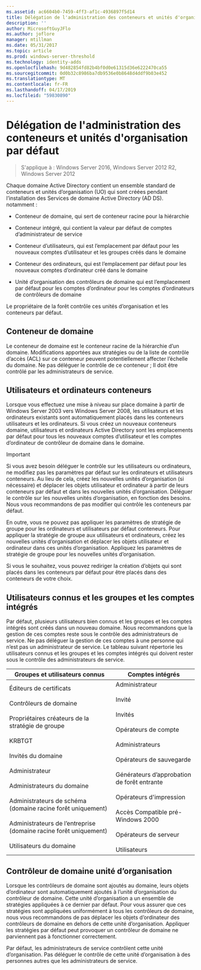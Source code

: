 ```yaml
---
ms.assetid: ac6604b0-7459-4ff3-af1c-4936897f5d14
title: Délégation de l'administration des conteneurs et unités d'organisation par défaut
description: ''
author: MicrosoftGuyJFlo
ms.author: joflore
manager: mtillman
ms.date: 05/31/2017
ms.topic: article
ms.prod: windows-server-threshold
ms.technology: identity-adds
ms.openlocfilehash: 9d482854fd82b4bf0d0e61315d36e6222470ca55
ms.sourcegitcommit: 0d0b32c8986ba7db9536e0b8648d4ddf9b03e452
ms.translationtype: MT
ms.contentlocale: fr-FR
ms.lasthandoff: 04/17/2019
ms.locfileid: "59830890"
---
```

# <a name="delegating-administration-of-default-containers-and-ous"></a>Délégation de l'administration des conteneurs et unités d'organisation par défaut

>S'applique à : Windows Server 2016, Windows Server 2012 R2, Windows Server 2012

Chaque domaine Active Directory contient un ensemble standard de conteneurs et unités d’organisation (UO) qui sont créées pendant l’installation des Services de domaine Active Directory (AD DS). notamment :  
  
-   Conteneur de domaine, qui sert de conteneur racine pour la hiérarchie  
  
-   Conteneur intégré, qui contient la valeur par défaut de comptes d’administrateur de service  
  
-   Conteneur d’utilisateurs, qui est l’emplacement par défaut pour les nouveaux comptes d’utilisateur et les groupes créés dans le domaine  
  
-   Conteneur des ordinateurs, qui est l’emplacement par défaut pour les nouveaux comptes d’ordinateur créé dans le domaine  
  
-   Unité d’organisation des contrôleurs de domaine qui est l’emplacement par défaut pour les comptes d’ordinateur pour les comptes d’ordinateurs de contrôleurs de domaine  
  
Le propriétaire de la forêt contrôle ces unités d’organisation et les conteneurs par défaut.  
  
## <a name="domain-container"></a>Conteneur de domaine  
Le conteneur de domaine est le conteneur racine de la hiérarchie d’un domaine. Modifications apportées aux stratégies ou de la liste de contrôle d’accès (ACL) sur ce conteneur peuvent potentiellement affecter l’échelle du domaine. Ne pas déléguer le contrôle de ce conteneur ; Il doit être contrôlé par les administrateurs de service.  
  
## <a name="users-and-computers-containers"></a>Utilisateurs et ordinateurs conteneurs  
Lorsque vous effectuez une mise à niveau sur place domaine à partir de Windows Server 2003 vers Windows Server 2008, les utilisateurs et les ordinateurs existants sont automatiquement placés dans les conteneurs utilisateurs et les ordinateurs. Si vous créez un nouveaux conteneurs domaine, utilisateurs et ordinateurs Active Directory sont les emplacements par défaut pour tous les nouveaux comptes d’utilisateur et les comptes d’ordinateur de contrôleur de domaine dans le domaine.  
  
> [!IMPORTANT]  
> Si vous avez besoin déléguer le contrôle sur les utilisateurs ou ordinateurs, ne modifiez pas les paramètres par défaut sur les ordinateurs et utilisateurs conteneurs. Au lieu de cela, créez les nouvelles unités d’organisation (si nécessaire) et déplacer les objets utilisateur et ordinateur à partir de leurs conteneurs par défaut et dans les nouvelles unités d’organisation. Déléguer le contrôle sur les nouvelles unités d’organisation, en fonction des besoins. Nous vous recommandons de pas modifier qui contrôle les conteneurs par défaut.  
  
En outre, vous ne pouvez pas appliquer les paramètres de stratégie de groupe pour les ordinateurs et utilisateurs par défaut conteneurs. Pour appliquer la stratégie de groupe aux utilisateurs et ordinateurs, créez les nouvelles unités d’organisation et déplacer les objets utilisateur et ordinateur dans ces unités d’organisation. Appliquez les paramètres de stratégie de groupe pour les nouvelles unités d’organisation.  
  
Si vous le souhaitez, vous pouvez rediriger la création d’objets qui sont placés dans les conteneurs par défaut pour être placés dans des conteneurs de votre choix.  
  
## <a name="well-known-users-and-groups-and-built-in-accounts"></a>Utilisateurs connus et les groupes et les comptes intégrés  
Par défaut, plusieurs utilisateurs bien connus et les groupes et les comptes intégrés sont créés dans un nouveau domaine. Nous recommandons que la gestion de ces comptes reste sous le contrôle des administrateurs de service. Ne pas déléguer la gestion de ces comptes à une personne qui n’est pas un administrateur de service. Le tableau suivant répertorie les utilisateurs connus et les groupes et les comptes intégrés qui doivent rester sous le contrôle des administrateurs de service.  
  
|Groupes et utilisateurs connus|Comptes intégrés|  
|--------------------------------|----------------------|  
|Éditeurs de certificats<br /><br />Contrôleurs de domaine<br /><br />Propriétaires créateurs de la stratégie de groupe<br /><br />KRBTGT<br /><br />Invités du domaine<br /><br />Administrateur<br /><br />Administrateurs du domaine<br /><br />Administrateurs de schéma (domaine racine forêt uniquement)<br /><br />Administrateurs de l’entreprise (domaine racine forêt uniquement)<br /><br />Utilisateurs du domaine|Administrateur<br /><br />Invité<br /><br />Invités<br /><br />Opérateurs de compte<br /><br />Administrateurs<br /><br />Opérateurs de sauvegarde<br /><br />Générateurs d’approbation de forêt entrante<br /><br />Opérateurs d'impression<br /><br />Accès Compatible pré-Windows 2000<br /><br />Opérateurs de serveur<br /><br />Utilisateurs|  
  
## <a name="domain-controller-ou"></a>Contrôleur de domaine unité d’organisation  
Lorsque les contrôleurs de domaine sont ajoutés au domaine, leurs objets d’ordinateur sont automatiquement ajoutés à l’unité d’organisation du contrôleur de domaine. Cette unité d’organisation a un ensemble de stratégies appliquées à ce dernier par défaut. Pour vous assurer que ces stratégies sont appliquées uniformément à tous les contrôleurs de domaine, nous vous recommandons de pas déplacer les objets d’ordinateur des contrôleurs de domaine en dehors de cette unité d’organisation. Appliquer les stratégies par défaut peut provoquer un contrôleur de domaine ne parviennent pas à fonctionner correctement.  
  
Par défaut, les administrateurs de service contrôlent cette unité d’organisation. Pas déléguer le contrôle de cette unité d’organisation à des personnes autres que les administrateurs de service.  
  


